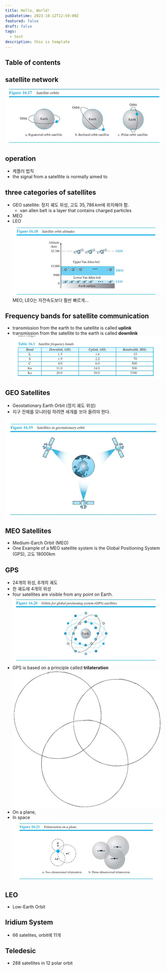 ```yaml
---
title: Hello, World!
pubDatetime: 2023-10-12T12:59:00Z
featured: false
draft: false
tags:
  - test
description: this is template
---
```


## Table of contents

## satellite network

![](/src/assets/image/satellite-network-1697083175366.jpeg)

## operation

- 케플러 법칙
- the signal from a satelllite is normally aimed to

## three categories of satellites

- GEO satellite: 정지 궤도 위성, 고도 $35,786\,km$에 위치해야 함.
  - van allen belt is a layer that contains charged particles
- MEO
- LEO
  ![](/src/assets/image/satellite-network-1697083437810.jpeg)
  MEO, LEO는 자전속도보다 훨씬 빠르게...

## Frequency bands for satellite communication

- transmission from the earth to the satellite is called **uplink**
- transmission from the satellite to the earth is called **downlink**
  ![](/src/assets/image/satellite-network-1697083505915.jpeg)

## GEO Satellites

- Geostationary Earth Orbit (정지 궤도 위성)
- 지구 전체를 모니터링 하려면 세개를 쏘아 올려야 한다.

![](/src/assets/image/satellite-network-1697083611509.jpeg)

## MEO Satellites

- Medium-Earch Orbit (MEO)
- One Example of a MEO satellite system is the Global Positioning System (GPS), 고도 18000km

## GPS

- 24개의 위성, 6개의 궤도
- 한 궤도에 4개의 위성
- four satellites are visible from any point on Earth.
  ![](/src/assets/image/satellite-network-1697083722299.jpeg)
- GPS is based on a principle called **trilateration**
  ![](/src/assets/image/satellite-network-1697083879367.jpeg)
- On a plane,
- In space
  ![](/src/assets/image/satellite-network-1697083936977.jpeg)

## LEO

- Low-Earth Orbit

## Iridium System

- 66 satelites, orbit에 11개

## Teledesic

- 288 satellites in 12 polar orbit
